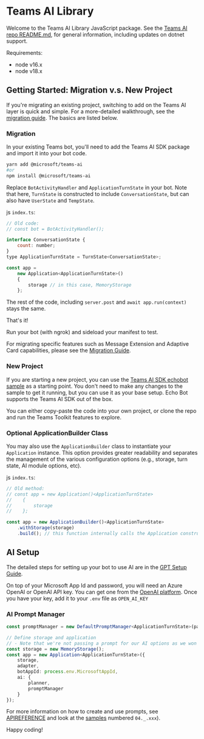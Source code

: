 # Teams AI Library

Welcome to the Teams AI Library JavaScript package. See the [Teams AI repo README.md](https://github.com/microsoft/teams-ai), for general information, including updates on dotnet support.

Requirements:

-   node v16.x
-   node v18.x

## Getting Started: Migration v.s. New Project

If you're migrating an existing project, switching to add on the Teams AI layer is quick and simple. For a more-detailed walkthrough, see the [migration guide](https://github.com/microsoft/teams-ai/blob/main/getting-started/js/00.MIGRATION.md). The basics are listed below.

### Migration

In your existing Teams bot, you'll need to add the Teams AI SDK package and import it into your bot code.

```bash
yarn add @microsoft/teams-ai
#or
npm install @microsoft/teams-ai
```

Replace `BotActivityHandler` and `ApplicationTurnState` in your bot. Note that here, `TurnState` is constructed to include `ConversationState`, but can also have `UserState` and `TempState`.

js `index.ts`:

```js
// Old code:
// const bot = BotActivityHandler();

interface ConversationState {
    count: number;
}
type ApplicationTurnState = TurnState<ConversationState>;

const app =
    new Application<ApplicationTurnState>()
    {
        storage // in this case, MemoryStorage
    };
```

The rest of the code, including `server.post` and `await app.run(context)` stays the same.

That's it!

Run your bot (with ngrok) and sideload your manifest to test.

For migrating specific features such as Message Extension and Adaptive Card capabilities, please see the [Migration Guide](../../getting-started/00.MIGRATION.md).

### New Project

If you are starting a new project, you can use the [Teams AI SDK echobot sample](../samples/01.messaging.a.echoBot/) as a starting point. You don't need to make any changes to the sample to get it running, but you can use it as your base setup. Echo Bot supports the Teams AI SDK out of the box.

You can either copy-paste the code into your own project, or clone the repo and run the Teams Toolkit features to explore.

### Optional ApplicationBuilder Class

You may also use the `ApplicationBuilder` class to instantiate your `Application` instance. This option provides greater readability and separates the management of the various configuration options (e.g., storage, turn state, AI module options, etc).

js `index.ts`:

```js
// Old method:
// const app = new Application()<ApplicationTurnState>
//    {
//        storage
//    };

const app = new ApplicationBuilder()<ApplicationTurnState>
    .withStorage(storage)
    .build(); // this function internally calls the Application constructor
```

## AI Setup

The detailed steps for setting up your bot to use AI are in the [GPT Setup Guide](../../../getting-started/js/01.AI-SETUP.md).

On top of your Microsoft App Id and password, you will need an Azure OpenAI or OpenAI API key. You can get one from the [OpenAI platform](https://platform.openai.com/). Once you have your key, add it to your `.env` file as `OPEN_AI_KEY`

### AI Prompt Manager

```ts
const promptManager = new DefaultPromptManager<ApplicationTurnState>(path.join(__dirname, '../src/prompts'));

// Define storage and application
// - Note that we're not passing a prompt for our AI options as we won't be chatting with the app.
const storage = new MemoryStorage();
const app = new Application<ApplicationTurnState>({
    storage,
    adapter,
    botAppId: process.env.MicrosoftAppId,
    ai: {
        planner,
        promptManager
    }
});
```

For more information on how to create and use prompts, see [APIREFERENCE](../../../getting-started/00.PROMPTS.md) and look at the [samples](../samples/) numbered `04._.xxx`).

Happy coding!
